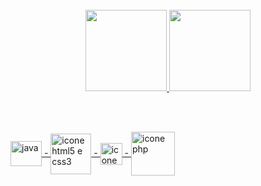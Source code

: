 
<br>
<div align="center">
   <a href="https://github.com/emanoelferreirals">
   <img height="130em" src="https://github-readme-stats.vercel.app/api?username=emanoelferreirals&show_icons=true&theme=chartreuse-dark&include_all_commits=true&count_private=true"/>
   <img height="130em" src="https://github-readme-stats.vercel.app/api/top-langs/?username=emanoelferreirals&layout=compact&langs_count=7&theme=highcontrast"/>
</div> 

<br><br>
<div>
    <img align="center" alt="java" height="40" width="50"src="https://cdn-icons-png.flaticon.com/512/226/226777.png"/>
         -
    <img align="center" src="https://upload.wikimedia.org/wikipedia/commons/thumb/1/10/CSS3_and_HTML5_logos_and_wordmarks.svg/791px-CSS3_and_HTML5_logos_and_wordmarks.svg.png" alt="icone html5 e css3" heigth="33" width="65">
         -
     <img align="center" src="https://cdn-icons-png.flaticon.com/512/5968/5968292.png" alt="icone javaScript" heigth="17" width="35">
        -
      <img align="center" src="https://www.svgrepo.com/show/303208/php-1-logo.svg" alt="icone php" height="70">
  </div>
     
<!--
**emanoelflsdev/emanoelflsdev** is a ✨ _special_ ✨ repository because its `README.md` (this file) appears on your GitHub profile.

Here are some ideas to get you started:

- 🔭 I’m currently working on ...
- 🌱 I’m currently learning ...
- 👯 I’m looking to collaborate on ...
- 🤔 I’m looking for help with ...
- 💬 Ask me about ...
- 📫 How to reach me: ...
- 😄 Pronouns: ...
- ⚡ Fun fact: ...
-->
